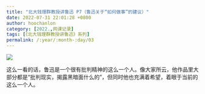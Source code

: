 ```yaml
---
title: "北大钱理群教授讲鲁迅 P7（鲁迅关于“如何做事”的建议）"
date: 2022-07-31 22:01:28 +0800
author: hoochanlon
category: [2022.,网课记录]
tags: [《北大钱理群教授讲鲁迅》系列]
permalink: /:year/:month-:day/03
---
```


![](https://i.imgtg.com/2022/07/31/r9Co6.png)

<!-- more -->

这么一看的话，鲁迅是一个很有批判精神的这么一个人。像大家所云，他作品里大部分都是“批判现实，揭露黑暗面什么的”，但同时他也充满着希望，着眼于当前的这么一个人。